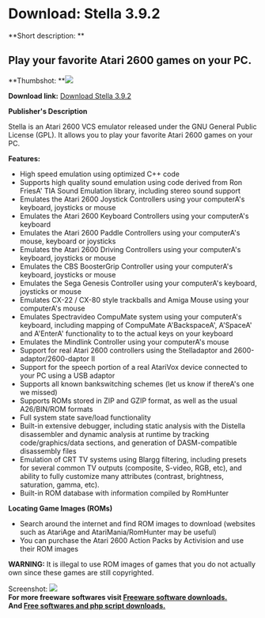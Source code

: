 # Download: Stella 3.9.2

**Short description: **

## Play your favorite Atari 2600 games on your PC.

  
**Thumbshot: **![](http://www.freewarefiles.com/screenshot/stella_md.jpg)   
  
**Download link:** [Download Stella 3.9.2](http://freesoftwares.boysofts.com/Stella_program_90886.html)  
  

**Publisher's Description**  
  

Stella is an Atari 2600 VCS emulator released under the GNU General Public
License (GPL). It allows you to play your favorite Atari 2600 games on your
PC.

**Features:**

  * High speed emulation using optimized C++ code 
  * Supports high quality sound emulation using code derived from Ron FriesA' TIA Sound Emulation library, including stereo sound support 
  * Emulates the Atari 2600 Joystick Controllers using your computerA's keyboard, joysticks or mouse 
  * Emulates the Atari 2600 Keyboard Controllers using your computerA's keyboard 
  * Emulates the Atari 2600 Paddle Controllers using your computerA's mouse, keyboard or joysticks 
  * Emulates the Atari 2600 Driving Controllers using your computerA's keyboard, joysticks or mouse 
  * Emulates the CBS BoosterGrip Controller using your computerA's keyboard, joysticks or mouse 
  * Emulates the Sega Genesis Controller using your computerA's keyboard, joysticks or mouse 
  * Emulates CX-22 / CX-80 style trackballs and Amiga Mouse using your computerA's mouse 
  * Emulates Spectravideo CompuMate system using your computerA's keyboard, including mapping of CompuMate A'BackspaceA', A'SpaceA' and A'EnterA' functionality to to the actual keys on your keyboard 
  * Emulates the Mindlink Controller using your computerA's mouse 
  * Support for real Atari 2600 controllers using the Stelladaptor and 2600-adaptor/2600-daptor II 
  * Support for the speech portion of a real AtariVox device connected to your PC using a USB adaptor 
  * Supports all known bankswitching schemes (let us know if thereA's one we missed) 
  * Supports ROMs stored in ZIP and GZIP format, as well as the usual A26/BIN/ROM formats 
  * Full system state save/load functionality 
  * Built-in extensive debugger, including static analysis with the Distella disassembler and dynamic analysis at runtime by tracking code/graphics/data sections, and generation of DASM-compatible disassembly files 
  * Emulation of CRT TV systems using Blargg filtering, including presets for several common TV outputs (composite, S-video, RGB, etc), and ability to fully customize many attributes (contrast, brightness, saturation, gamma, etc). 
  * Built-in ROM database with information compiled by RomHunter 

**Locating Game Images (ROMs)**

  * Search around the internet and find ROM images to download (websites such as AtariAge and AtariMania/RomHunter may be useful) 
  * You can purchase the Atari 2600 Action Packs by Activision and use their ROM images 

**WARNING:** It is illegal to use ROM images of games that you do not actually own since these games are still copyrighted.

  
  
Screenshot: ![](http://www.freewarefiles.com/screenshot/stella.jpg)  
**For more freeware softwares visit [Freeware software downloads.](http://freesoftwares.boysofts.com/)**   
**And [Free softwares and php script downloads.](http://www.boysofts.com/)**

